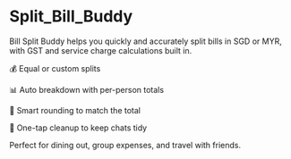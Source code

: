 # Split_Bill_Buddy

Bill Split Buddy helps you quickly and accurately split bills in SGD or MYR, with GST and service charge calculations built in.

💰 Equal or custom splits

📊 Auto breakdown with per-person totals

🔄 Smart rounding to match the total

🧹 One-tap cleanup to keep chats tidy

Perfect for dining out, group expenses, and travel with friends.

